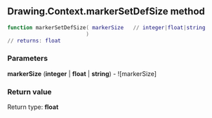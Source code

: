 ## Drawing.Context.markerSetDefSize method


```lua
function markerSetDefSize( markerSize   // integer|float|string
                         )
// returns: float
```


### Parameters

**markerSize** (**integer** | **float** | **string**) - ![markerSize]

### Return value

Return type: **float**


